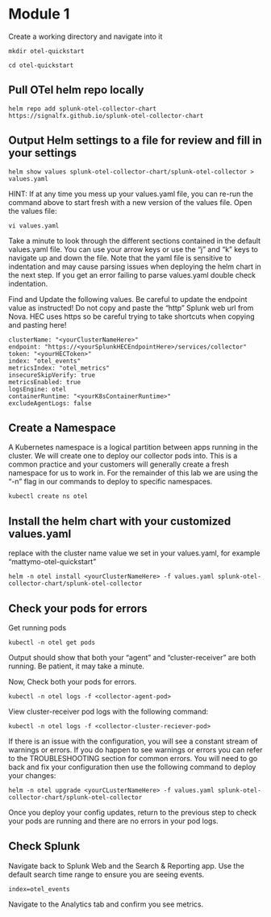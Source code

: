 # Module 1

Create a working directory and navigate into it

```
mkdir otel-quickstart
```
```
cd otel-quickstart
```

## Pull OTel helm repo locally

```
helm repo add splunk-otel-collector-chart https://signalfx.github.io/splunk-otel-collector-chart
```

## Output Helm settings to a file for review and fill in your settings

```
helm show values splunk-otel-collector-chart/splunk-otel-collector > values.yaml
```

HINT: If at any time you mess up your values.yaml file, you can re-run the command above to start fresh with a new version of the values file. 
Open the values file:

```
vi values.yaml
```

Take a minute to look through the different sections contained in the default values.yaml file. You can use your arrow keys or use the “j” and “k” keys to navigate up and down the file. 
Note that the yaml file is sensitive to indentation and may cause parsing issues when deploying the helm chart in the next step. If you get an error failing to parse values.yaml double check indentation.

Find and Update the following values. Be careful to update the endpoint value as instructed! Do not copy and paste the “http” Splunk web url from Nova. HEC uses https so be careful trying to take shortcuts when copying and pasting here!

```
clusterName: "<yourClusterNameHere>"
endpoint: "https://<yourSplunkHECEndpointHere>/services/collector"
token: "<yourHECToken>"
index: "otel_events"
metricsIndex: "otel_metrics"
insecureSkipVerify: true
metricsEnabled: true
logsEngine: otel
containerRuntime: "<yourK8sContainerRuntime>"
excludeAgentLogs: false
```

## Create a Namespace 
A Kubernetes namespace is a logical partition between apps running in the cluster. We will create one to deploy our collector pods into. This is a common practice and your customers will generally create a fresh namespace for us to work in. For the remainder of this lab we are using the “-n” flag in our commands to deploy to specific namespaces. 

```
kubectl create ns otel
```

## Install the helm chart with your customized values.yaml
replace <your-clusterName> with the cluster name value we set in your values.yaml, for example “mattymo-otel-quickstart”

```
helm -n otel install <yourClusterNameHere> -f values.yaml splunk-otel-collector-chart/splunk-otel-collector
```
  
## Check your pods for errors
Get running pods

```
kubectl -n otel get pods 
```
  
Output should show that both your “agent” and “cluster-receiver” are both running. Be patient, it may take a minute. 

Now, Check both your pods for errors. 

```
kubectl -n otel logs -f <collector-agent-pod> 
```
  
View cluster-receiver pod logs with the following command:

```
kubectl -n otel logs -f <collector-cluster-reciever-pod> 
```

If there is an issue with the configuration, you will see a constant stream of warnings or errors. If you do happen to see warnings or errors you can refer to the TROUBLESHOOTING section for common errors. You will need to go back and fix your configuration then use the following command to deploy your changes:


```
helm -n otel upgrade <yourCLusterNameHere> -f values.yaml splunk-otel-collector-chart/splunk-otel-collector
```

Once you deploy your config updates, return to the previous step to check your pods are running and there are no errors in your pod logs. 

## Check Splunk 
Navigate back to Splunk Web and the Search & Reporting app. Use the default search time range to ensure you are seeing events. 

```
index=otel_events
```

Navigate to the Analytics tab and confirm you see metrics.

